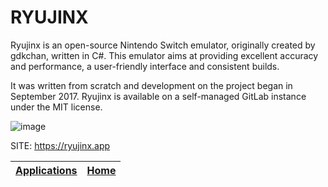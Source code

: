 # RYUJINX

 Ryujinx is an open-source Nintendo Switch emulator, originally created by gdkchan, written in C#. This emulator aims at providing excellent accuracy and performance, a user-friendly interface and consistent builds.

 It was written from scratch and development on the project began in September 2017. Ryujinx is available on a self-managed GitLab instance under the MIT license.

 ![image](https://git.ryujinx.app/ryubing/ryujinx/-/raw/master/docs/shell.png)

 SITE: https://ryujinx.app

 | [Applications](https://portable-linux-apps.github.io/apps.html) | [Home](https://portable-linux-apps.github.io)
 | --- | --- |
